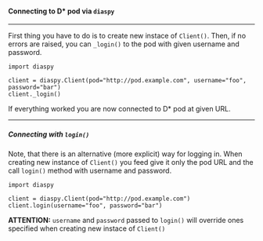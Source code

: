 #### Connecting to D\* pod via `diaspy`
----

First thing you have to do is to create new instace of `Client()`. 
Then, if no errors are raised, you can `_login()` to the pod with given username and password.

    import diaspy

    client = diaspy.Client(pod="http://pod.example.com", username="foo", password="bar")
    client._login()


If everything worked you are now connected to D\* pod at given URL.

----

##### Connecting with `login()`

Note, that there is an alternative (more explicit) way for logging in. 
When creating new instance of `Client()` you feed give it only the pod URL and 
the call `login()` method with username and password. 

    import diaspy

    client = diaspy.Client(pod="http://pod.example.com")
    client.login(username="foo", password="bar")


**ATTENTION:** `username` and `password` passed to `login()` will override ones specified when 
creating new instace of `Client()`
